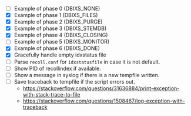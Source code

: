 - [ ] Example of phase 0 (DBIXS_NONE)
- [x] Example of phase 1 (DBIXS_FILES)
- [x] Example of phase 2 (DBIXS_PURGE)
- [x] Example of phase 3 (DBIXS_STEMDB)
- [x] Example of phase 4 (DBIXS_CLOSING)
- [ ] Example of phase 5 (DBIXS_MONITOR)
- [x] Example of phase 6 (DBIXS_DONE)
- [x] Gracefully handle empty idxstatus file
- [ ] Parse `recoll.conf` for `idxstatusfile` in case it is not default.
- [ ] Show PID of recollindex if available.
- [ ] Show a message in syslog if there is a new tempfile written.
- [ ] Save traceback to tempfile if the script errors out.
    - https://stackoverflow.com/questions/31636884/print-exception-with-stack-trace-to-file
    - https://stackoverflow.com/questions/1508467/log-exception-with-traceback
